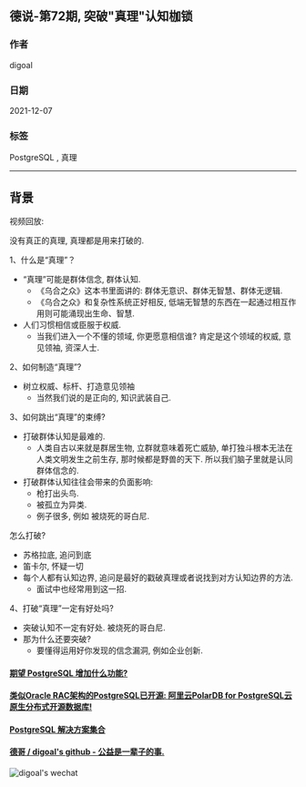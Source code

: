 ## 德说-第72期, 突破"真理"认知枷锁   
                      
### 作者                      
digoal                      
                      
### 日期                      
2021-12-07                     
                      
### 标签                   
PostgreSQL , 真理               
                    
----                    
                    
## 背景                    
视频回放:   
  
没有真正的真理, 真理都是用来打破的.     
  
1、什么是“真理”？   
- “真理”可能是群体信念, 群体认知.    
    - 《乌合之众》这本书里面讲的: 群体无意识、群体无智慧、群体无逻辑.     
    - 《乌合之众》和复杂性系统正好相反, 低端无智慧的东西在一起通过相互作用则可能涌现出生命、智慧.     
- 人们习惯相信或臣服于权威.     
    - 当我们进入一个不懂的领域, 你更愿意相信谁? 肯定是这个领域的权威, 意见领袖, 资深人士.   
  
2、如何制造“真理”?    
- 树立权威、标杆、打造意见领袖       
    - 当然我们说的是正向的, 知识武装自己.  
  
3、如何跳出“真理”的束缚?   
- 打破群体认知是最难的.   
    - 人类自古以来就是群居生物, 立群就意味着死亡威胁, 单打独斗根本无法在人类文明发生之前生存, 那时候都是野兽的天下. 所以我们脑子里就是认同群体信念的.    
- 打破群体认知往往会带来的负面影响:   
    - 枪打出头鸟.   
    - 被孤立为异类.   
    - 例子很多, 例如 被烧死的哥白尼.   
  
怎么打破?   
- 苏格拉底, 追问到底  
- 笛卡尔, 怀疑一切  
- 每个人都有认知边界, 追问是最好的戳破真理或者说找到对方认知边界的方法.  
    - 面试中也经常用到这一招.   
  
4、打破“真理”一定有好处吗?   
- 突破认知不一定有好处.   被烧死的哥白尼.     
- 那为什么还要突破?      
    - 要懂得运用好你发现的信念漏洞, 例如企业创新.       
  
  
#### [期望 PostgreSQL 增加什么功能?](https://github.com/digoal/blog/issues/76 "269ac3d1c492e938c0191101c7238216")
  
  
#### [类似Oracle RAC架构的PostgreSQL已开源: 阿里云PolarDB for PostgreSQL云原生分布式开源数据库!](https://github.com/ApsaraDB/PolarDB-for-PostgreSQL "57258f76c37864c6e6d23383d05714ea")
  
  
#### [PostgreSQL 解决方案集合](https://yq.aliyun.com/topic/118 "40cff096e9ed7122c512b35d8561d9c8")
  
  
#### [德哥 / digoal's github - 公益是一辈子的事.](https://github.com/digoal/blog/blob/master/README.md "22709685feb7cab07d30f30387f0a9ae")
  
  
![digoal's wechat](../pic/digoal_weixin.jpg "f7ad92eeba24523fd47a6e1a0e691b59")
  
